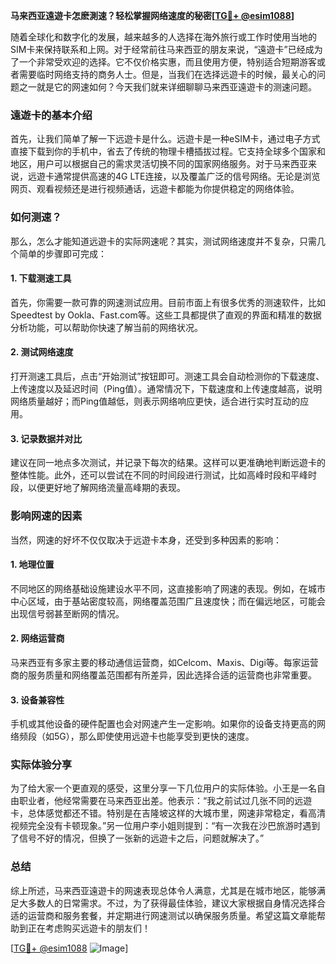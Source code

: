**马来西亚遠遊卡怎麽測速？轻松掌握网络速度的秘密[[TG💪+ @esim1088](https://t.me/s/esim1088)]**

随着全球化和数字化的发展，越来越多的人选择在海外旅行或工作时使用当地的SIM卡来保持联系和上网。对于经常前往马来西亚的朋友来说，“遠遊卡”已经成为了一个非常受欢迎的选择。它不仅价格实惠，而且使用方便，特别适合短期游客或者需要临时网络支持的商务人士。但是，当我们在选择远遊卡的时候，最关心的问题之一就是它的网速如何？今天我们就来详细聊聊马来西亚遠遊卡的测速问题。

### 遠遊卡的基本介绍

首先，让我们简单了解一下远遊卡是什么。远遊卡是一种eSIM卡，通过电子方式直接下载到你的手机中，省去了传统的物理卡槽插拔过程。它支持全球多个国家和地区，用户可以根据自己的需求灵活切换不同的国家网络服务。对于马来西亚来说，远遊卡通常提供高速的4G LTE连接，以及覆盖广泛的信号网络。无论是浏览网页、观看视频还是进行视频通话，远遊卡都能为你提供稳定的网络体验。

### 如何测速？

那么，怎么才能知道远遊卡的实际网速呢？其实，测试网络速度并不复杂，只需几个简单的步骤即可完成：

#### 1. 下载测速工具

首先，你需要一款可靠的网速测试应用。目前市面上有很多优秀的测速软件，比如Speedtest by Ookla、Fast.com等。这些工具都提供了直观的界面和精准的数据分析功能，可以帮助你快速了解当前的网络状况。

#### 2. 测试网络速度

打开测速工具后，点击“开始测试”按钮即可。测速工具会自动检测你的下载速度、上传速度以及延迟时间（Ping值）。通常情况下，下载速度和上传速度越高，说明网络质量越好；而Ping值越低，则表示网络响应更快，适合进行实时互动的应用。

#### 3. 记录数据并对比

建议在同一地点多次测试，并记录下每次的结果。这样可以更准确地判断远遊卡的整体性能。此外，还可以尝试在不同的时间段进行测试，比如高峰时段和平峰时段，以便更好地了解网络流量高峰期的表现。

### 影响网速的因素

当然，网速的好坏不仅仅取决于远遊卡本身，还受到多种因素的影响：

#### 1. 地理位置

不同地区的网络基础设施建设水平不同，这直接影响了网速的表现。例如，在城市中心区域，由于基站密度较高，网络覆盖范围广且速度快；而在偏远地区，可能会出现信号弱甚至断网的情况。

#### 2. 网络运营商

马来西亚有多家主要的移动通信运营商，如Celcom、Maxis、Digi等。每家运营商的服务质量和网络覆盖范围都有所差异，因此选择合适的运营商也非常重要。

#### 3. 设备兼容性

手机或其他设备的硬件配置也会对网速产生一定影响。如果你的设备支持更高的网络频段（如5G），那么即使使用远遊卡也能享受到更快的速度。

### 实际体验分享

为了给大家一个更直观的感受，这里分享一下几位用户的实际体验。小王是一名自由职业者，他经常需要在马来西亚出差。他表示：“我之前试过几张不同的远遊卡，总体感觉都还不错。特别是在吉隆坡这样的大城市里，网速非常稳定，看高清视频完全没有卡顿现象。”另一位用户李小姐则提到：“有一次我在沙巴旅游时遇到了信号不好的情况，但换了一张新的远遊卡之后，问题就解决了。”

### 总结

综上所述，马来西亚遠遊卡的网速表现总体令人满意，尤其是在城市地区，能够满足大多数人的日常需求。不过，为了获得最佳体验，建议大家根据自身情况选择合适的运营商和服务套餐，并定期进行网速测试以确保服务质量。希望这篇文章能帮助到正在考虑购买远遊卡的朋友们！

[[TG💪+ @esim1088](https://t.me/s/esim1088) ![Image](https://i.postimg.cc/4NQfJmqS/Snipaste-2025-05-13-00-14-12.png)]